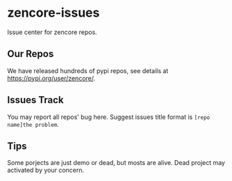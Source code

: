 # zencore-issues

Issue center for zencore repos.

## Our Repos

We have released hundreds of pypi repos, see details at https://pypi.org/user/zencore/.

## Issues Track

You may report all repos' bug here. Suggest issues title format is `[repo name]the problem`.

## Tips

Some porjects are just demo or dead, but mosts are alive. Dead project may activated by your concern.

